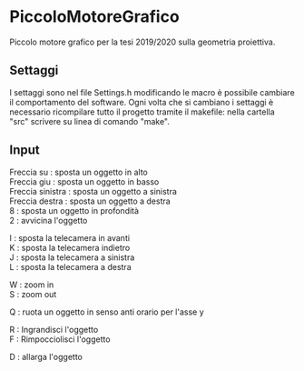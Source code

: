 # PiccoloMotoreGrafico
Piccolo motore grafico per la tesi 2019/2020 sulla geometria proiettiva.

## Settaggi
I settaggi sono nel file Settings.h modificando le macro è possibile cambiare il comportamento del software.
Ogni volta che si cambiano i settaggi è necessario ricompilare tutto il progetto tramite il makefile: nella cartella "src" scrivere su linea di comando "make".

## Input

Freccia su : sposta un oggetto in alto  
Freccia giu : sposta un oggetto in basso  
Freccia sinistra : sposta un oggetto a sinistra  
Freccia destra : sposta un oggetto a destra  
8 : sposta un oggetto in profondità  
2 : avvicina l'oggetto  

I : sposta la telecamera in avanti  
K : sposta la telecamera indietro  
J : sposta la telecamera a sinistra  
L : sposta la telecamera a destra  

W : zoom in  
S : zoom out  

Q : ruota un oggetto in senso anti orario per l'asse y  
 
R : Ingrandisci l'oggetto  
F : Rimpocciolisci l'oggetto  

D : allarga l'oggetto  

